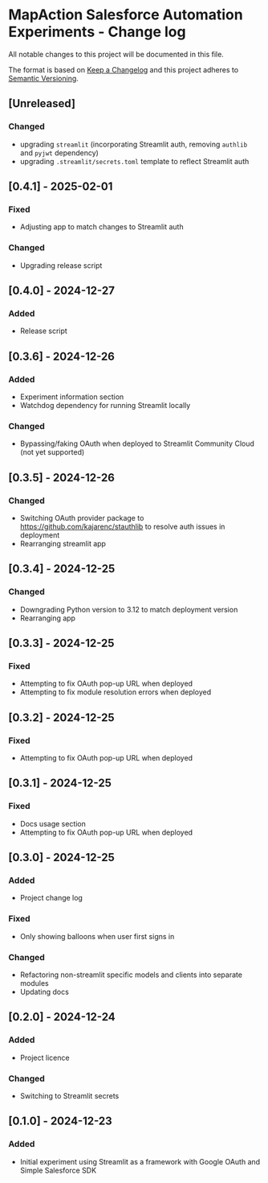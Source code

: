 # MapAction Salesforce Automation Experiments - Change log

All notable changes to this project will be documented in this file.

The format is based on [Keep a Changelog](http://keepachangelog.com/en/1.0.0/)
and this project adheres to [Semantic Versioning](http://semver.org/spec/v2.0.0.html).

## [Unreleased]

### Changed

* upgrading `streamlit` (incorporating Streamlit auth, removing `authlib` and `pyjwt` dependency)
* upgrading `.streamlit/secrets.toml` template to reflect Streamlit auth

## [0.4.1] - 2025-02-01

### Fixed

* Adjusting app to match changes to Streamlit auth

### Changed

* Upgrading release script

## [0.4.0] - 2024-12-27

### Added

* Release script

## [0.3.6] - 2024-12-26

### Added

* Experiment information section
* Watchdog dependency for running Streamlit locally

### Changed

* Bypassing/faking OAuth when deployed to Streamlit Community Cloud (not yet supported)

## [0.3.5] - 2024-12-26

### Changed

* Switching OAuth provider package to https://github.com/kajarenc/stauthlib to resolve auth issues in deployment
* Rearranging streamlit app

## [0.3.4] - 2024-12-25

### Changed

* Downgrading Python version to 3.12 to match deployment version
* Rearranging app

## [0.3.3] - 2024-12-25

### Fixed

- Attempting to fix OAuth pop-up URL when deployed
- Attempting to fix module resolution errors when deployed

## [0.3.2] - 2024-12-25

### Fixed

- Attempting to fix OAuth pop-up URL when deployed

## [0.3.1] - 2024-12-25

### Fixed

- Docs usage section
- Attempting to fix OAuth pop-up URL when deployed

## [0.3.0] - 2024-12-25

### Added

- Project change log

### Fixed

- Only showing balloons when user first signs in

### Changed

- Refactoring non-streamlit specific models and clients into separate modules
- Updating docs

## [0.2.0] - 2024-12-24

### Added

- Project licence

### Changed

- Switching to Streamlit secrets

## [0.1.0] - 2024-12-23

### Added

- Initial experiment using Streamlit as a framework with Google OAuth and Simple Salesforce SDK
